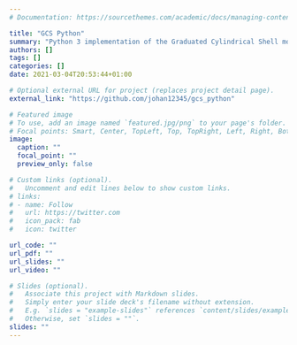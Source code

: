 ```yaml
---
# Documentation: https://sourcethemes.com/academic/docs/managing-content/

title: "GCS Python"
summary: "Python 3 implementation of the Graduated Cylindrical Shell model for coronal mass ejections"
authors: []
tags: []
categories: []
date: 2021-03-04T20:53:44+01:00

# Optional external URL for project (replaces project detail page).
external_link: "https://github.com/johan12345/gcs_python"

# Featured image
# To use, add an image named `featured.jpg/png` to your page's folder.
# Focal points: Smart, Center, TopLeft, Top, TopRight, Left, Right, BottomLeft, Bottom, BottomRight.
image:
  caption: ""
  focal_point: ""
  preview_only: false

# Custom links (optional).
#   Uncomment and edit lines below to show custom links.
# links:
# - name: Follow
#   url: https://twitter.com
#   icon_pack: fab
#   icon: twitter

url_code: ""
url_pdf: ""
url_slides: ""
url_video: ""

# Slides (optional).
#   Associate this project with Markdown slides.
#   Simply enter your slide deck's filename without extension.
#   E.g. `slides = "example-slides"` references `content/slides/example-slides.md`.
#   Otherwise, set `slides = ""`.
slides: ""
---
```

